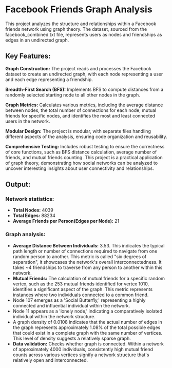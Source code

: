 # Facebook Friends Graph Analysis

This project analyzes the structure and relationships within a Facebook friends network using graph theory. The dataset, sourced from the facebook_combined.txt file, represents users as nodes and friendships as edges in an undirected graph.

## Key Features:

**Graph Construction:** The project reads and processes the Facebook dataset to create an undirected graph, with each node representing a user and each edge representing a friendship.

**Breadth-First Search (BFS):** Implements BFS to compute distances from a randomly selected starting node to all other nodes in the graph.

**Graph Metrics:** Calculates various metrics, including the average distance between nodes, the total number of connections for each node, mutual friends for specific nodes, and identifies the most and least connected users in the network.

**Modular Design:** The project is modular, with separate files handling different aspects of the analysis, ensuring code organization and reusability.

**Comprehensive Testing:** Includes robust testing to ensure the correctness of core functions, such as BFS distance calculation, average number of friends, and mutual friends counting.
This project is a practical application of graph theory, demonstrating how social networks can be analyzed to uncover interesting insights about user connectivity and relationships.

## Output:

### Network statistics:
- **Total Nodes:** 4039
- **Total Edges:** 88234
- **Average Friends per Person(Edges per Node):** 21

### Graph analysis:
- **Average Distance Between Individuals:** 3.53. This indicates the typical path length or
number of connections required to navigate from one random person to another. This
metric is called "six degrees of separation", it showcases the network's overall
interconnectedness. It takes ~4 friendships to traverse from any person to another
within this network.
- **Mutual Friends:** The calculation of mutual friends for a specific random vertex, such as
the 253 mutual friends identified for vertex 1010, identifies a significant aspect of the
graph. This metric represents instances where two individuals connected to a common
friend.
- Node 107 emerges as a 'Social Butterfly,' representing a highly connected and influential
individual within the network.
- Node 11 appears as a 'lonely node,' indicating a comparatively isolated individual within
the network structure.
- A graph density of 0.0108 indicates that the actual number of edges in the graph
represents approximately 1.08% of the total possible edges that could exist in a complete
graph with the same number of vertices. This level of density suggests a relatively sparse
graph.
- **Data validation:** Checks whether graph is connected.
Within a network of approximately 4000 individuals, consistently high mutual friend counts
across various vertices signify a network structure that's relatively open and interconnected.
